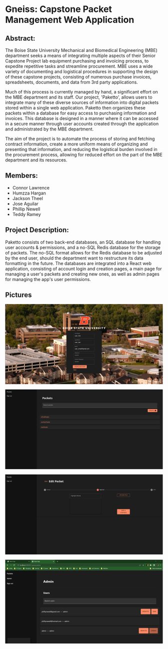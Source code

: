 # Gneiss: Capstone Packet Management Web Application

## Abstract:
The Boise State University Mechanical and Biomedical Engineering (MBE) department seeks a means of integrating multiple aspects of their Senior Capstone Project lab equipment purchasing and invoicing process, to expedite repetitive tasks and streamline procurement. MBE uses a wide variety of documenting and logistical procedures in supporting the design of these capstone projects, consisting of numerous purchase invoices, spreadsheets, documents, and data from 3rd party applications. 

Much of this process is currently managed by hand, a significant effort on the MBE department and its staff. Our project, 'Paketto', allows users to integrate many of these diverse sources of information into digital packets stored within a single web application. Paketto then organizes these packets within a database for easy access to purchasing information and invoices. This database is designed in a manner where it can be accessed in a secure manner through user accounts created through the application and administrated by the MBE department.

The aim of the project is to automate the process of storing and fetching contract information, create a more uniform means of organizing and presenting that information, and reducing the logistical burden involved in the procurement process, allowing for reduced effort on the part of the MBE department and its resources.

## Members:
 - Connor Lawrence
 - Humzza Hargan
 - Jackson Theel
 - Jose Aguilar
 - Phillip Newell
 - Teddy Ramey

## Project Description:
Paketto consists of two back-end databases, an SQL database for handling user accounts & permissions, and a no-SQL Redis database for the storage of packets. The no-SQL format allows for the Redis database to be adjusted by the end user, should the department want to restructure its data formatting in the future. The databases are integrated into a React web application, consisting of account login and creation pages, a main page for managing a user's packets and creating new ones, as well as admin pages for managing the app's user permissions.

## Pictures
![Account Creation](Account%20Creation.png)

![Main Page](Main%20Page.png)

![Approval Step](Approval%20Step.png)

![Admin Page](adminGetBanned.png)
